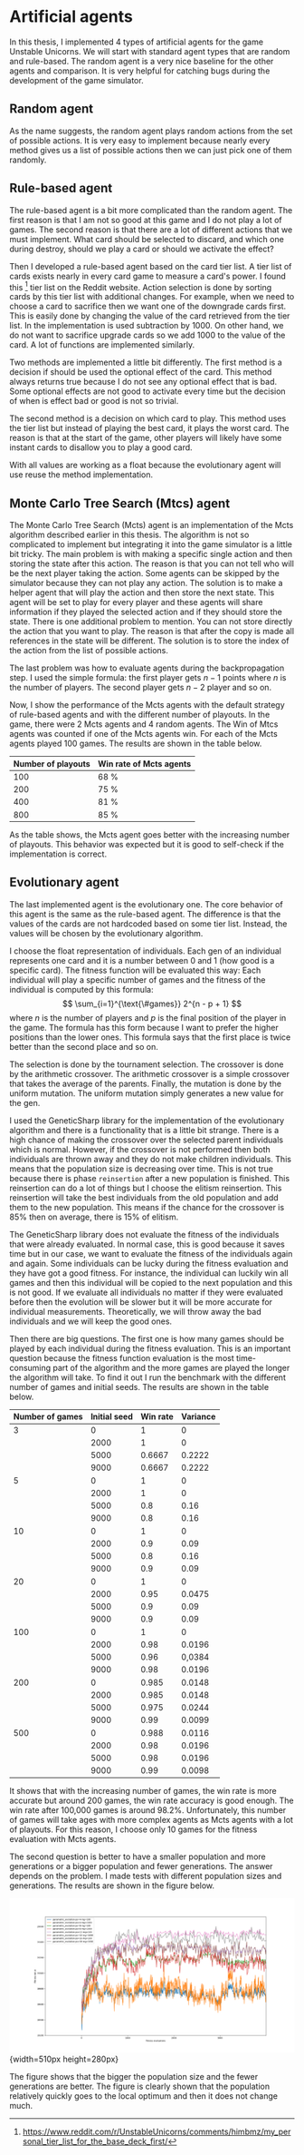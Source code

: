 # Artificial agents

In this thesis, I implemented 4 types of artificial agents for the game Unstable Unicorns. We will start with standard agent types that are random and rule-based. The random agent is a very nice baseline for the other agents and comparison. It is very helpful for catching bugs during the development of the game simulator.

## Random agent

As the name suggests, the random agent plays random actions from the set of possible actions. It is very easy to implement because nearly every method gives us a list of possible actions then we can just pick one of them randomly.

## Rule-based agent

The rule-based agent is a bit more complicated than the random agent. The first reason is that I am not so good at this game and I do not play a lot of games. The second reason is that there are a lot of different actions that we must implement. What card should be selected to discard, and which one during destroy, should we play a card or should we activate the effect?

Then I developed a rule-based agent based on the card tier list. A tier list of cards exists nearly in every card game to measure a card's power. I found this [^tierlist] tier list on the Reddit website. Action selection is done by sorting cards by this tier list with additional changes. For example, when we need to choose a card to sacrifice then we want one of the downgrade cards first. This is easily done by changing the value of the card retrieved from the tier list. In the implementation is used subtraction by 1000. On other hand, we do not want to sacrifice upgrade cards so we add 1000 to the value of the card. A lot of functions are implemented similarly.

[^tierlist]: https://www.reddit.com/r/UnstableUnicorns/comments/himbmz/my_personal_tier_list_for_the_base_deck_first/

Two methods are implemented a little bit differently. The first method is a decision if should be used the optional effect of the card. This method always returns true because I do not see any optional effect that is bad. Some optional effects are not good to activate every time but the decision of when is effect bad or good is not so trivial.

The second method is a decision on which card to play. This method uses the tier list but instead of playing the best card, it plays the worst card. The reason is that at the start of the game, other players will likely have some instant cards to disallow you to play a good card.

With all values are working as a float because the evolutionary agent will use reuse the method implementation.

## Monte Carlo Tree Search (Mtcs) agent

The Monte Carlo Tree Search (Mcts) agent is an implementation of the Mcts algorithm described earlier in this thesis. The algorithm is not so complicated to implement but integrating it into the game simulator is a little bit tricky. The main problem is with making a specific single action and then storing the state after this action. The reason is that you can not tell who will be the next player taking the action. Some agents can be skipped by the simulator because they can not play any action. The solution is to make a helper agent that will play the action and then store the next state. This agent will be set to play for every player and these agents will share information if they played the selected action and if they should store the state. There is one additional problem to mention. You can not store directly the action that you want to play. The reason is that after the copy is made all references in the state will be different. The solution is to store the index of the action from the list of possible actions.

The last problem was how to evaluate agents during the backpropagation step. I used the simple formula: the first player gets $n-1$ points where $n$ is the number of players. The second player gets $n-2$ player and so on.

Now, I show the performance of the Mcts agents with the default strategy of rule-based agents and with the different number of playouts. In the game, there were 2 Mcts agents and 4 random agents. The Win of Mtcs agents was counted if one of the Mcts agents win. For each of the Mcts agents played 100 games. The results are shown in the table below.

| Number of playouts | Win rate of Mcts agents |
| ------------------ | ----------------------- |
| 100                | 68 %                    |
| 200                | 75 %                    |
| 400                | 81 %                    |
| 800                | 85 %                    |

As the table shows, the Mcts agent goes better with the increasing number of playouts. This behavior was expected but it is good to self-check if the implementation is correct.

## Evolutionary agent

The last implemented agent is the evolutionary one. The core behavior of this agent is the same as the rule-based agent. The difference is that the values of the cards are not hardcoded based on some tier list. Instead, the values will be chosen by the evolutionary algorithm.

I choose the float representation of individuals. Each gen of an individual represents one card and it is a number between 0 and 1 (how good is a specific card). The fitness function will be evaluated this way: Each individual will play a specific number of games and the fitness of the individual is computed by this formula:
$$
\sum_{i=1}^{\text{\#games}} 2^{n - p + 1}
$$
where $n$ is the number of players and $p$ is the final position of the player in the game. The formula has this form because I want to prefer the higher positions than the lower ones. This formula says that the first place is twice better than the second place and so on.

The selection is done by the tournament selection. The crossover is done by the arithmetic crossover. The arithmetic crossover is a simple crossover that takes the average of the parents. Finally, the mutation is done by the uniform mutation. The uniform mutation simply generates a new value for the gen.

I used the GeneticSharp library for the implementation of the evolutionary algorithm and there is a functionality that is a little bit strange. There is a high chance of making the crossover over the selected parent individuals which is normal. However, if the crossover is not performed then both individuals are thrown away and they do not make children individuals. This means that the population size is decreasing over time. This is not true because there is phase `reinsertion` after a new population is finished. This reinsertion can do a lot of things but I choose the elitism reinsertion. This reinsertion will take the best individuals from the old population and add them to the new population. This means if the chance for the crossover is 85% then on average, there is 15% of elitism.

The GeneticSharp library does not evaluate the fitness of the individuals that were already evaluated. In normal case, this is good because it saves time but in our case, we want to evaluate the fitness of the individuals again and again. Some individuals can be lucky during the fitness evaluation and they have got a good fitness. For instance, the individual can luckily win all games and then this individual will be copied to the next population and this is not good. If we evaluate all individuals no matter if they were evaluated before then the evolution will be slower but it will be more accurate for individual measurements. Theoretically, we will throw away the bad individuals and we will keep the good ones.

Then there are big questions. The first one is how many games should be played by each individual during the fitness evaluation. This is an important question because the fitness function evaluation is the most time-consuming part of the algorithm and the more games are played the longer the algorithm will take. To find it out I run the benchmark with the different number of games and initial seeds. The results are shown in the table below.

| Number of games | Initial seed | Win rate | Variance |
| --------------- | ------------ | -------- | -------- |
| 3               | 0            | 1        | 0        |
|                 | 2000         | 1        | 0        |
|                 | 5000         | 0.6667   | 0.2222   |
|                 | 9000         | 0.6667   | 0.2222   |
| 5               | 0            | 1        | 0        |
|                 | 2000         | 1        | 0        |
|                 | 5000         | 0.8      | 0.16     |
|                 | 9000         | 0.8      | 0.16     |
| 10              | 0            | 1        | 0        |
|                 | 2000         | 0.9      | 0.09     |
|                 | 5000         | 0.8      | 0.16     |
|                 | 9000         | 0.9      | 0.09     |
| 20              | 0            | 1        | 0        |
|                 | 2000         | 0.95     | 0.0475   |
|                 | 5000         | 0.9      | 0.09     |
|                 | 9000         | 0.9      | 0.09     |
| 100             | 0            | 1        | 0        |
|                 | 2000         | 0.98     | 0.0196   |
|                 | 5000         | 0.96     | 0,0384   |
|                 | 9000         | 0.98     | 0.0196   |
| 200             | 0            | 0.985    | 0.0148   |
|                 | 2000         | 0.985    | 0.0148   |
|                 | 5000         | 0.975    | 0.0244   |
|                 | 9000         | 0.99     | 0.0099   |
| 500             | 0            | 0.988    | 0.0116   |
|                 | 2000         | 0.98     | 0.0196   |
|                 | 5000         | 0.98     | 0.0196   |
|                 | 9000         | 0.99     | 0.0098   |

It shows that with the increasing number of games, the win rate is more accurate but around 200 games, the win rate accuracy is good enough. The win rate after 100,000 games is around 98.2%. Unfortunately, this number of games will take ages with more complex agents as Mcts agents with a lot of playouts. For this reason, I choose only 10 games for the fitness evaluation with Mcts agents.

The second question is better to have a smaller population and more generations or a bigger population and fewer generations. The answer depends on the problem. I made tests with different population sizes and generations. The results are shown in the figure below.

![The figure shows the performance of the different population sizes and the number of generations. "ps" means the population size and "mg" means max generations. The single line in the figure is the mean of the 10 experiments.](img/population-size-and-max-generations.png){width=510px height=280px}

The figure shows that the bigger the population size and the fewer generations are better. The figure is clearly shown that the population relatively quickly goes to the local optimum and then it does not change much.